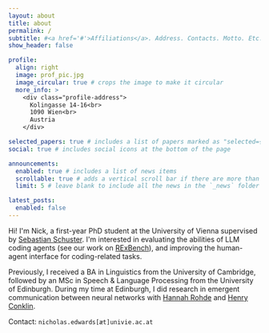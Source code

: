 ```yaml
---
layout: about
title: about
permalink: /
subtitle: #<a href='#'>Affiliations</a>. Address. Contacts. Motto. Etc.
show_header: false

profile:
  align: right
  image: prof_pic.jpg
  image_circular: true # crops the image to make it circular
  more_info: >
    <div class="profile-address">
      Kolingasse 14-16<br>
      1090 Wien<br>
      Austria
    </div>

selected_papers: true # includes a list of papers marked as "selected={true}"
social: true # includes social icons at the bottom of the page

announcements:
  enabled: true # includes a list of news items
  scrollable: true # adds a vertical scroll bar if there are more than 3 news items
  limit: 5 # leave blank to include all the news in the `_news` folder

latest_posts:
  enabled: false
---
```


Hi! I'm Nick, a first-year PhD student at the University of Vienna supervised by [Sebastian Schuster](https://sebschu.com/). I'm interested in evaluating the abilities of LLM coding agents (see our work on [RExBench](https://rexbench.com/)), and improving the human-agent interface for coding-related tasks.

Previously, I received a BA in Linguistics from the University of Cambridge, followed by an MSc in Speech & Language Processing from the University of Edinburgh. During my time at Edinburgh, I did research in emergent communication between neural networks with [Hannah Rohde](http://www.lel.ed.ac.uk/~hrohde/) and [Henry Conklin](https://hconklin.com/).

Contact: `nicholas.edwards[æt]univie.ac.at`
